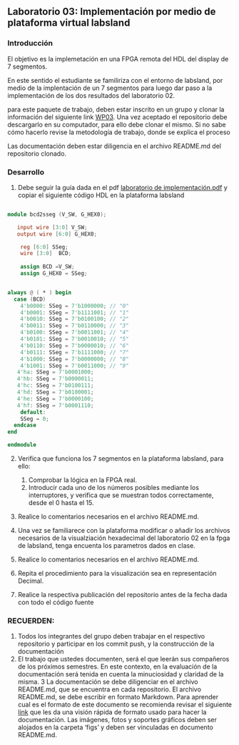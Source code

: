 ## Laboratorio 03: Implementación por medio de plataforma virtual labsland

### Introducción

El objetivo es la implemetación  en una  FPGA remota del HDL  del display de 7 segmentos.

En este sentido  el  estudiante  se  familiriza con el entorno de labsland, por medio de la implentación de un 7 segmentos  para luego dar paso a la implementación  de los dos  resultados del laboratorio 02.

para este paquete de trabajo, deben estar inscrito en un grupo y clonar la información del siguiente link [WP03](). Una vez aceptado el repositorio debe descargarlo en su computador, para ello debe clonar el mismo. Si no sabe cómo hacerlo revise la metodología de trabajo, donde se explica el proceso

Las documentación deben estar diligencia en el archivo README.md del repositorio clonado.

### Desarrollo

1. Debe seguir la guía dada en el pdf [laboratorio de implementación.pdf](https://github.com/unal-edigital1/2020-2/blob/master/slides/week06/laboratorio%20de%20%20implementaci%C3%B3n.pdf) y copiar el siguiente código HDL en la plataforma labsland

```verilog

module bcd2sseg (V_SW, G_HEX0);

   input wire [3:0] V_SW;
   output wire [6:0] G_HEX0;

    reg [6:0] SSeg;
    wire [3:0]  BCD;
    
    assign BCD =V_SW;
    assign G_HEX0 = SSeg;


always @ ( * ) begin
  case (BCD)
    4'b0000: SSeg = 7'b1000000; // "0"  
	4'b0001: SSeg = 7'b1111001; // "1" 
	4'b0010: SSeg = 7'b0100100; // "2" 
	4'b0011: SSeg = 7'b0110000; // "3" 
	4'b0100: SSeg = 7'b0011001; // "4" 
	4'b0101: SSeg = 7'b0010010; // "5" 
	4'b0110: SSeg = 7'b0000010; // "6" 
	4'b0111: SSeg = 7'b1111000; // "7" 
	4'b1000: SSeg = 7'b0000000; // "8"  
	4'b1001: SSeg = 7'b0011000; // "9" 
   4'ha: SSeg = 7'b0001000;  
   4'hb: SSeg = 7'b0000011;
   4'hc: SSeg = 7'b0100111;
   4'hd: SSeg = 7'b0100001;
   4'he: SSeg = 7'b0000100;
   4'hf: SSeg = 7'b0001110;
    default:
    SSeg = 0;
  endcase
end

endmodule
```
2. Verifica que funciona los 7 segmentos  en la plataforma labsland,  para ello: 
	1. Comprobar la lógica en la FPGA real.
	2. Introducir cada uno de los números posibles mediante los interruptores, y verifica que se muestran todos correctamente, desde el 0 hasta el 15.

3. Realice lo comentarios necesarios en el archivo README.md.
4. Una vez se familiarece con la plataforma modificar o añadir los archivos necesarios  de la visualziación hexadecimal  del laboratorio 02 en la fpga  de labsland, tenga encuenta  los parametros dados en clase.
5. Realice lo comentarios necesarios en el archivo README.md.
6. Repita el procedimiento para la visualización sea en representación Decimal.
7. Realice la respectiva publicación del repositorio antes de la fecha dada con todo el código fuente

### RECUERDEN: 

1. Todos los integrantes del grupo deben trabajar en el respectivo repositorio y participar en los commit push, y la construcción de la documentación
2. El trabajo que ustedes documenten, será el que leerán sus compañeros de los próximos semestres. En este contexto, en la evaluación de la documentación será tenida en cuenta la minuciosidad y claridad de la misma.
3 La documentación se debe diligenciar en el archivo README.md, que se encuentra en cada repositorio. El archivo README.md, se debe escribir en formato Markdown. Para aprender cual es el formato de este documento se recomienda revisar el siguiente [link](https://guides.github.com/features/mastering-markdown/) que les da una visión rápida de formato usado para hacer la documentación. Las imágenes, fotos y soportes gráficos deben ser alojados en la carpeta ‘figs’ y deben ser vinculadas en documento README.md.
